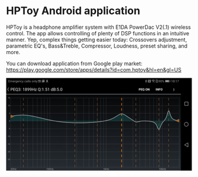 # HPToy Android application

HPToy is a headphone amplifier system with E1DA PowerDac V2(.1) wireless control. The app allows controlling of plenty of DSP functions in an intuitive manner. Yep, complex things getting easier today: Crossovers adjustment, parametric EQ's, Bass&Treble, Compressor, Loudness, preset sharing, and more.

You can download application from Google play market:
https://play.google.com/store/apps/details?id=com.hptoy&hl=en&gl=US


![](external_art/hptoy_app_screen/Screenshot_20190514-181701.jpg "")